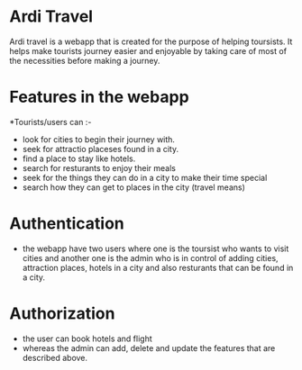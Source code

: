 # Ardi Travel

Ardi travel is a webapp that is created for the purpose of helping toursists. 
It helps make tourists journey easier and enjoyable by taking care of most of the necessities before making a journey.

# Features in the webapp

*Tourists/users can :- 

- look for cities to begin their journey with.
- seek for attractio placeses found in a city.
- find a place to stay like hotels.
- search for resturants to enjoy their meals
- seek for the things they can do in a city to make their time special 
- search how they can get to places in the city (travel means)

# Authentication 

- the webapp have two users where one is the toursist who wants to visit cities and another one is the admin who is in control of adding cities, attraction places, hotels in a city and also resturants that can be found in a city.

# Authorization

- the user can book hotels and flight
- whereas the admin can add, delete and update the features that are described above.
